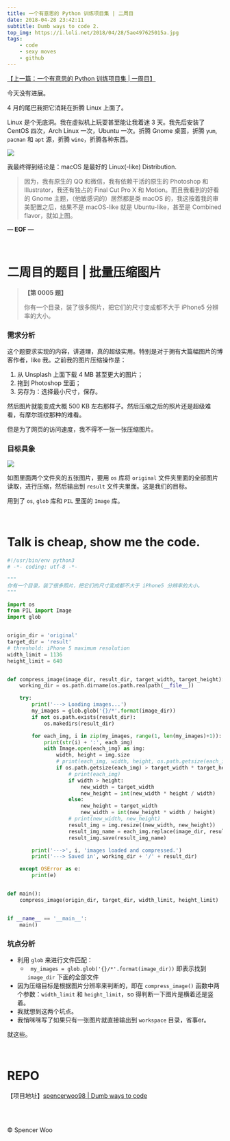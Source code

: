 ```yaml
---
title: 一个有意思的 Python 训练项目集 | 二周目
date: 2018-04-28 23:42:11
subtitle: Dumb ways to code 2.
top_img: https://i.loli.net/2018/04/28/5ae497625015a.jpg
tags:
    - code
    - sexy moves
    - github
---
```


[【上一篇：一个有意思的 Python 训练项目集 | 一周目】](https://spencerwoo.com/2018/04/26/PythonOne/)

今天没有进展。

4 月的尾巴我把它消耗在折腾 Linux 上面了。

Linux 是个无底洞。我在虚拟机上玩耍甚至能让我着迷 3 天。我先后安装了 CentOS 四次，Arch Linux 一次，Ubuntu 一次。折腾 Gnome 桌面，折腾 `yum`, `pacman` 和 `apt` 源，折腾 `wine`，折腾各种东西。

![](https://i.loli.net/2018/04/28/5ae49915eca0d.jpg)

我最终得到结论是：macOS 是最好的 Linux(-like) Distribution.

> 因为，我有原生的 QQ 和微信，我有依赖干活的原生的 Photoshop 和 Illustrator，我还有独占的 Final Cut Pro X 和 Motion。而且我看到的好看的 Gnome 主题，（他敏感词的）居然都是类 macOS 的，我这按着我的审美配置之后，结果不是 macOS-like 就是 Ubuntu-like，甚至是 Combined flavor，就如上图。

**— EOF —**

<br>

# 二周目的题目 | 批量压缩图片

> **【第 0005 题】**
>
> 你有一个目录，装了很多照片，把它们的尺寸变成都不大于 iPhone5 分辨率的大小。

### 需求分析

这个题要求实现的内容，讲道理，真的超级实用。特别是对于拥有大篇幅图片的博客作者，like 我。之前我的图片压缩操作是：

1. 从 Unsplash 上面下载 4 MB 甚至更大的图片；
2. 拖到 Photoshop 里面；
3. 另存为：选择最小尺寸，保存。

然后图片就能变成大概 500 KB 左右那样子。然后压缩之后的照片还是超级难看，有摩尔斑纹那种的难看。

但是为了网页的访问速度，我不得不一张一张压缩图片。

### 目标具象


![](https://i.loli.net/2018/04/29/5ae49bd8eb8b4.jpg)

如图里面两个文件夹的五张图片，要用 `os` 库将 `original` 文件夹里面的全部图片读取，进行压缩，然后输出到 `result` 文件夹里面。这是我们的目标。

用到了 `os`, `glob` 库和 `PIL` 里面的 `Image` 库。

<br>

# Talk is cheap, show me the code.

```python
#!/usr/bin/env python3
# -*- coding: utf-8 -*-

"""
你有一个目录，装了很多照片，把它们的尺寸变成都不大于 iPhone5 分辨率的大小。
"""

import os
from PIL import Image
import glob


origin_dir = 'original'
target_dir = 'result'
# threshold: iPhone 5 maximum resolution
width_limit = 1136
height_limit = 640


def compress_image(image_dir, result_dir, target_width, target_height):
    working_dir = os.path.dirname(os.path.realpath(__file__))

    try:
        print('---> Loading images...')
        my_images = glob.glob('{}/*'.format(image_dir))
        if not os.path.exists(result_dir):
            os.makedirs(result_dir)

        for each_img, i in zip(my_images, range(1, len(my_images)+1)):
            print(str(i) + ':', each_img)
            with Image.open(each_img) as img:
                width, height = img.size
                # print(each_img, width, height, os.path.getsize(each_img))
                if os.path.getsize(each_img) > target_width * target_height:
                    # print(each_img)
                    if width > height:
                        new_width = target_width
                        new_height = int(new_width * height / width)
                    else:
                        new_height = target_width
                        new_width = int(new_height * width / height)
                    # print(new_width, new_height)
                    result_img = img.resize((new_width, new_height))
                    result_img_name = each_img.replace(image_dir, result_dir)
                    result_img.save(result_img_name)

        print('--->', i, 'images loaded and compressed.')
        print('---> Saved in', working_dir + '/' + result_dir)

    except OSError as e:
        print(e)


def main():
    compress_image(origin_dir, target_dir, width_limit, height_limit)


if __name__ == '__main__':
    main()

```

### 坑点分析

- 利用 `glob` 来进行文件匹配：
  - ` my_images = glob.glob('{}/*'.format(image_dir))` 即表示找到 `image_dir` 下面的全部文件
- 因为压缩目标是根据图片分辨率来判断的，即在 `compress_image()` 函数中两个参数：`width_limit` 和 `height_limit`，so 得判断一下图片是横着还是竖着。
- 我就想到这两个坑点。
- 我悄咪咪写了如果只有一张图片就直接输出到 `workspace` 目录，省事er。

就这些。

<br>

# REPO

【项目地址】[spencerwoo98 | Dumb ways to code](https://github.com/spencerwoo98/Dumb-Ways-To-Code)

<br>

<br>

© Spencer Woo